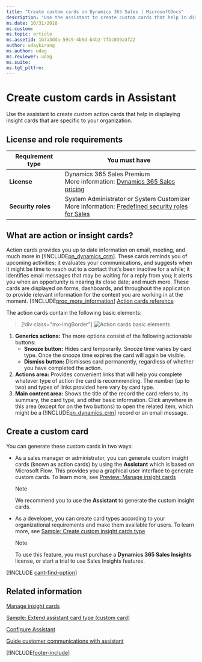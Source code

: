 ```yaml
---
title: "Create custom cards in Dynamics 365 Sales | MicrosoftDocs"
description: "Use the assistant to create custom cards that help in displaying insight cards that are specific to your organization."
ms.date: 10/31/2018
ms.custom: 
ms.topic: article
ms.assetid: 1b7a3dda-59c9-4b5d-b4b2-7fbc039a3f22
author: udaykirang
ms.author: udag
ms.reviewer: udag
ms.suite: 
ms.tgt_pltfrm: 
---
```

# Create custom cards in Assistant  

Use the assistant to create custom action cards that help in displaying insight cards that are specific to your organization.

## License and role requirements
| Requirement type | You must have |
|-----------------------|---------|
| **License** | Dynamics 365 Sales Premium <br>More information: [Dynamics 365 Sales pricing](https://dynamics.microsoft.com/sales/pricing/) |
| **Security roles** | System Administrator or System Customizer <br>  More information: [Predefined security roles for Sales](security-roles-for-sales.md)|


## What are action or insight cards?

Action cards provides you up to date information on email, meeting, and much more in [!INCLUDE[pn_dynamics_crm](../includes/pn-dynamics-crm.md)]. These cards reminds you of upcoming activities; it evaluates your communications, and suggests when it might be time to reach out to a contact that’s been inactive for a while; it identifies email messages that may be waiting for a reply from you; it alerts you when an opportunity is nearing its close date; and much more. These cards are displayed on forms, dashboards, and throughout the application to provide relevant information for the context you are working in at the moment.
[!INCLUDE[proc_more_information](../includes/proc-more-information.md)] [Action cards reference](action-cards-reference.md) 

The action cards contain the following basic elements:

> [!div class="mx-imgBorder"]
> ![Action cards basic elements](media/card-type-dev.png "Action cards basic elements") 

1.	**Generics actions:** The more options consist of the following actionable buttons:
    - **Snooze button:** Hides card temporarily. Snooze time varies by card type. Once the snooze time expires the card will again be visible.
    - **Dismiss button:** Dismisses card permanently, regardless of whether you have completed the action.
2. **Actions area:** Provides convenient links that will help you complete whatever type of action the card is recommending. The number (up to two) and types of links provided here vary by card type.
3. **Main content area:** Shows the title of the record the card refers to, its summary, the card type, and other basic information. Click anywhere in this area (except for on the two buttons) to open the related item, which might be a [!INCLUDE[pn_dynamics_crm](../includes/pn-dynamics-crm.md)] record or an email message.

## Create a custom card

You can generate these custom cards in two ways:

- As a sales manager or administrator, you can generate custom insight cards (known as action cards) by using the **Assistant** which is based on Microsoft Flow. This provides you a graphical user interface to generate custom cards. To learn more, see [Preview: Manage insight cards](manage-custom-cards-flow.md)
    >[!NOTE]
    > We recommend you to use the **Assistant** to generate the custom insight cards.  

- As a developer, you can create card types according to your organizational requirements and make them available for users. To learn more, see [Sample: Create custom insight cards type](sample-extend-relationship-assistant-card-type.md)

    >[!NOTE]
    >To use this feature, you must purchase a **Dynamics 365 Sales Insights** license, or start a trial to use Sales Insights features.

[!INCLUDE [cant-find-option](../includes/cant-find-option.md)]

## Related information

[Manage insight cards](manage-custom-cards-flow.md)

[Sample: Extend assistant card type (custom card)](sample-extend-relationship-assistant-card-type.md)

[Configure Assistant](configure-assistant.md)

[Guide customer communications with assistant](assistant.md)


[!INCLUDE[footer-include](../includes/footer-banner.md)]
